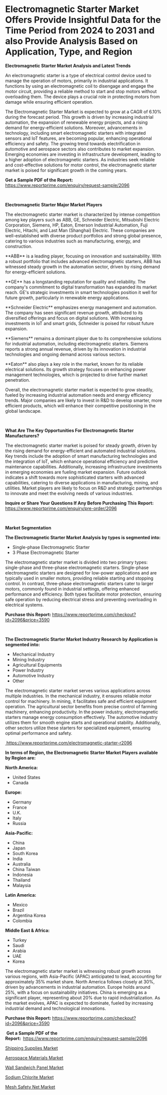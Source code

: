 <p><h1>Electromagnetic Starter Market Offers Provide Insightful Data for the Time Period from 2024 to 2031 and also Provide Analysis Based on Application, Type, and Region</h1></p><p><strong>Electromagnetic Starter Market Analysis and Latest Trends</strong></p>
<p><p>An electromagnetic starter is a type of electrical control device used to manage the operation of motors, primarily in industrial applications. It functions by using an electromagnetic coil to disengage and engage the motor circuit, providing a reliable method to start and stop motors without overloading them. The device plays a crucial role in protecting motors from damage while ensuring efficient operation.</p><p>The Electromagnetic Starter Market is expected to grow at a CAGR of 6.10% during the forecast period. This growth is driven by increasing industrial automation, the expansion of renewable energy projects, and a rising demand for energy-efficient solutions. Moreover, advancements in technology, including smart electromagnetic starters with integrated sensors and IoT features, are becoming popular, enhancing operational efficiency and safety. The growing trend towards electrification in automotive and aerospace sectors also contributes to market expansion. Emerging economies are investing in infrastructure development, leading to a higher adoption of electromagnetic starters. As industries seek reliable and cost-effective solutions for motor control, the electromagnetic starter market is poised for significant growth in the coming years.</p></p>
<p><strong>Get a Sample PDF of the Report:&nbsp;</strong> <a href="https://www.reportprime.com/enquiry/request-sample/2096?utm_campaign=1087&utm_medium=2&utm_source=Github&utm_content=ia&utm_term=15112024&utm_id=electromagnetic-starter">https://www.reportprime.com/enquiry/request-sample/2096</a></p>
<p>&nbsp;</p>
<p><strong>Electromagnetic Starter Major Market Players</strong></p>
<p><p>The electromagnetic starter market is characterized by intense competition among key players such as ABB, GE, Schneider Electric, Mitsubishi Electric Corporation, Siemens, HP, Eaton, Emerson Industrial Automation, Fuji Electric, Hitachi, and Last Man (Shanghai) Electric. These companies are well-established with diverse product portfolios and strong global presence, catering to various industries such as manufacturing, energy, and construction.</p><p>**ABB** is a leading player, focusing on innovation and sustainability. With a robust portfolio that includes advanced electromagnetic starters, ABB has witnessed steady growth in the automation sector, driven by rising demand for energy-efficient solutions. </p><p>**GE** has a longstanding reputation for quality and reliability. The company's commitment to digital transformation has expanded its market reach. GE's strategic investments in smart technologies position it well for future growth, particularly in renewable energy applications.</p><p>**Schneider Electric** emphasizes energy management and automation. The company has seen significant revenue growth, attributed to its diversified offerings and focus on digital solutions. With increasing investments in IoT and smart grids, Schneider is poised for robust future expansion.</p><p>**Siemens** remains a dominant player due to its comprehensive solutions for industrial automation, including electromagnetic starters. Siemens reports a strong annual revenue, driven by its innovation in industrial technologies and ongoing demand across various sectors.</p><p>**Eaton** also plays a key role in the market, known for its reliable electrical solutions. Its growth strategy focuses on enhancing power management technologies, which is projected to drive further market penetration.</p><p>Overall, the electromagnetic starter market is expected to grow steadily, fueled by increasing industrial automation needs and energy efficiency trends. Major companies are likely to invest in R&D to develop smarter, more efficient products, which will enhance their competitive positioning in the global landscape.</p></p>
<p>&nbsp;</p>
<p><strong>What Are The Key Opportunities For Electromagnetic Starter Manufacturers?</strong></p>
<p><p>The electromagnetic starter market is poised for steady growth, driven by the rising demand for energy-efficient and automated industrial solutions. Key trends include the adoption of smart manufacturing technologies and the integration of IoT, which enhance operational efficiency and predictive maintenance capabilities. Additionally, increasing infrastructure investments in emerging economies are fueling market expansion. Future outlook indicates a shift towards more sophisticated starters with advanced capabilities, catering to diverse applications in manufacturing, mining, and utilities. Market players are likely to focus on R&D and strategic partnerships to innovate and meet the evolving needs of various industries.</p></p>
<p><strong>Inquire or Share Your Questions If Any Before Purchasing This Report:</strong> <a href="https://www.reportprime.com/enquiry/pre-order/2096?utm_campaign=1087&utm_medium=2&utm_source=Github&utm_content=ia&utm_term=15112024&utm_id=electromagnetic-starter">https://www.reportprime.com/enquiry/pre-order/2096</a></p>
<p>&nbsp;</p>
<p><strong>Market Segmentation</strong></p>
<p><strong>The Electromagnetic Starter Market Analysis by types is segmented into:</strong></p>
<p><ul><li>Single-phase Electromagnetic Starter</li><li>3 Phase Electromagnetic Starter</li></ul></p>
<p><p>The electromagnetic starter market is divided into two primary types: single-phase and three-phase electromagnetic starters. Single-phase electromagnetic starters are designed for low-power applications and are typically used in smaller motors, providing reliable starting and stopping control. In contrast, three-phase electromagnetic starters cater to larger motors, commonly found in industrial settings, offering enhanced performance and efficiency. Both types facilitate motor protection, ensuring safe operation by reducing electrical stress and preventing overloading in electrical systems.</p></p>
<p><strong>Purchase this Report:&nbsp;</strong><a href="https://www.reportprime.com/checkout?id=2096&price=3590&utm_campaign=1087&utm_medium=2&utm_source=Github&utm_content=ia&utm_term=15112024&utm_id=electromagnetic-starter">https://www.reportprime.com/checkout?id=2096&price=3590</a></p>
<p>&nbsp;</p>
<p><strong>The Electromagnetic Starter Market Industry Research by Application is segmented into:</strong></p>
<p><ul><li>Mechanical Industry</li><li>Mining Industry</li><li>Agricultural Equipments</li><li>Power Industry</li><li>Automotive Industry</li><li>Other</li></ul></p>
<p><p>The electromagnetic starter market serves various applications across multiple industries. In the mechanical industry, it ensures reliable motor control for machinery. In mining, it facilitates safe and efficient equipment operation. The agricultural sector benefits from precise control of farming machinery, enhancing productivity. In the power industry, electromagnetic starters manage energy consumption effectively. The automotive industry utilizes them for smooth engine starts and operational stability. Additionally, other sectors utilize these starters for specialized equipment, ensuring optimal performance and safety.</p></p>
<p><a href="https://www.reportprime.com/electromagnetic-starter-r2096?utm_campaign=1087&utm_medium=2&utm_source=Github&utm_content=ia&utm_term=15112024&utm_id=electromagnetic-starter">&nbsp;https://www.reportprime.com/electromagnetic-starter-r2096</a></p>
<p><strong>In terms of Region, the Electromagnetic Starter Market Players available by Region are:</strong></p>
<p>
    <p> <strong> North America: </strong>
        <ul>
            <li>United States</li>
            <li>Canada</li>
        </ul>
        </p> 
    <p> <strong> Europe: </strong>
        <ul>
            <li>Germany</li>
            <li>France</li>
            <li>U.K.</li>
            <li>Italy</li>
            <li>Russia</li>
        </ul>
        </p> 
    <p> <strong> Asia-Pacific: </strong>
        <ul>
            <li>China</li>
            <li>Japan</li>
            <li>South Korea</li>
            <li>India</li>
            <li>Australia</li>
            <li>China Taiwan</li>
            <li>Indonesia</li>
            <li>Thailand</li>
            <li>Malaysia</li>
        </ul>
        </p> 
    <p> <strong> Latin America: </strong>
        <ul>
            <li>Mexico</li>
            <li>Brazil</li>
            <li>Argentina Korea</li>
            <li>Colombia</li>
        </ul>
        </p> 
    <p> <strong> Middle East & Africa: </strong>
        <ul>
            <li>Turkey</li>
            <li>Saudi</li>
            <li>Arabia</li>
            <li>UAE</li>
            <li>Korea</li>
        </ul>
    </p>
    </p>
<p><p>The electromagnetic starter market is witnessing robust growth across various regions, with Asia-Pacific (APAC) anticipated to lead, accounting for approximately 35% market share. North America follows closely at 30%, driven by advancements in industrial automation. Europe holds around 25%, with a focus on sustainability initiatives. China is emerging as a significant player, representing about 20% due to rapid industrialization. As the market evolves, APAC is expected to dominate, fueled by increasing industrial demand and technological innovations.</p></p>
<p><strong>Purchase this Report: </strong><a href="https://www.reportprime.com/checkout?id=2096&price=3590&utm_campaign=1087&utm_medium=2&utm_source=Github&utm_content=ia&utm_term=15112024&utm_id=electromagnetic-starter">https://www.reportprime.com/checkout?id=2096&price=3590</a></p>
<p>&nbsp;<strong>Get a Sample PDF of the Report:&nbsp;&nbsp;</strong><a href="https://www.reportprime.com/enquiry/request-sample/2096?utm_campaign=1087&utm_medium=2&utm_source=Github&utm_content=ia&utm_term=15112024&utm_id=electromagnetic-starter">https://www.reportprime.com/enquiry/request-sample/2096</a></p>
<p><strong></strong></p>
<p><p><a href="https://github.com/WashimHussain441/Market-Research-Report-List-1/blob/main/shipping-supplies-market.md?utm_campaign=1087&utm_medium=2&utm_source=Github&utm_content=ia&utm_term=15112024&utm_id=electromagnetic-starter">Shipping Supplies Market</a></p><p><a href="https://issuu.com/reportprime-2/docs/aerospace-materials-market-size-203_03408d7f0815a7?utm_campaign=1087&utm_medium=2&utm_source=Github&utm_content=ia&utm_term=15112024&utm_id=electromagnetic-starter">Aerospace Materials Market</a></p><p><a href="https://www.linkedin.com/pulse/comprehensive-wall-sandwich-panel-market-report-segmentation-bisxc?utm_campaign=1087&utm_medium=2&utm_source=Github&utm_content=ia&utm_term=15112024&utm_id=electromagnetic-starter">Wall Sandwich Panel Market</a></p><p><a href="https://issuu.com/reportprime-2/docs/sodium-chlorite-market-size-2030.pp_b98b0f0d1af4da?utm_campaign=1087&utm_medium=2&utm_source=Github&utm_content=ia&utm_term=15112024&utm_id=electromagnetic-starter">Sodium Chlorite Market</a></p><p><a href="https://www.linkedin.com/pulse/consumer-behavior-shifts-mesh-safety-net-market-demand-analysis-75ohc?utm_campaign=1087&utm_medium=2&utm_source=Github&utm_content=ia&utm_term=15112024&utm_id=electromagnetic-starter">Mesh Safety Net Market</a></p></p>